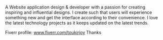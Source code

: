 A Website application design & developer with a passion for creating inspiring and influential designs. I create such that users will experience something new and get the interface according to their convenience. I love the latest technology projects as it keeps updated on the latest trends.

Fiverr profile: www.fiverr.com/toukirjoy
Thanks

<!---
ToukirRj/ToukirRj is a ✨ special ✨ repository because its `README.md` (this file) appears on your GitHub profile.
You can click the Preview link to take a look at your changes.
--->
